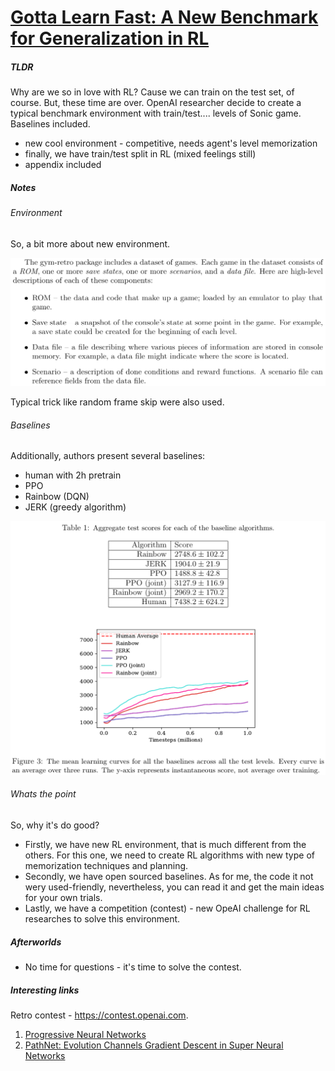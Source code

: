 # [Gotta Learn Fast: A New Benchmark for Generalization in RL](https://arxiv.org/abs/1804.03720)

##### TLDR

Why are we so in love with RL? Cause we can train on the test set, of course. But, these time are over. OpenAI researcher decide to create a typical benchmark environment with train/test.... levels of Sonic game. Baselines included.

- new cool environment - competitive, needs agent's level memorization 
- finally, we have train/test split in RL (mixed feelings still)
- appendix included

##### Notes

###### Environment

So, a bit more about new environment.

![alt text](./1804_gotta_learn_fast/retro.png)

Typical trick like random frame skip were also used.

###### Baselines

Additionally, authors present several baselines:
 - human with 2h pretrain
 - PPO
 - Rainbow (DQN)
 - JERK (greedy algorithm)

![alt text](./1804_gotta_learn_fast/baselines.png)

###### Whats the point

So, why it's do good?

- Firstly, we have new RL environment, that is much different from the others. For this one, we need to create RL algorithms with new type of memorization techniques and planning.
- Secondly, we have open sourced baselines. As for me, the code it not wery used-friendly, nevertheless, you can read it and get the main ideas for your own trials.
- Lastly, we have a competition (contest) - new OpeAI challenge for RL researches to solve this environment.


##### Afterworlds

- ​No time for questions - it's time to solve the contest.

##### Interesting links

Retro contest - https://contest.openai.com.

1. [Progressive Neural Networks](https://arxiv.org/abs/1606.04671)
1. [PathNet: Evolution Channels Gradient Descent in Super Neural Networks](https://arxiv.org/abs/1701.08734)